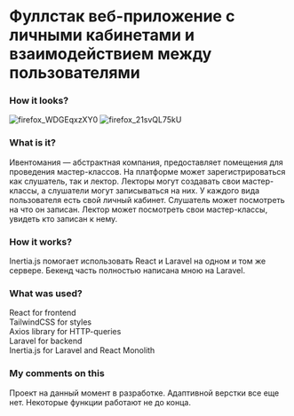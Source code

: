 # Фуллстак веб-приложение с личными кабинетами и взаимодействием между пользователями 

### How it looks?

![firefox_WDGEqxzXY0](https://github.com/Glebanka/IventoMania_React-Laravel/assets/92989466/794c4d58-4a74-441b-91ce-4831666bdc50)
![firefox_21svQL75kU](https://github.com/Glebanka/IventoMania_React-Laravel/assets/92989466/08a368b6-6fee-4865-96dc-01ec00cb9f23)


### What is it?

Ивентомания — абстрактная компания, предоставляет помещения для проведения мастер-классов. На платформе может зарегистрироваться как слушатель, так и лектор.
Лекторы могут создавать свои мастер-классы, а слушатели могут записываться на них. У каждого вида пользователя есть свой личный кабинет. Слушатель может посмотреть на что он записан. Лектор может посмотреть свои мастер-классы, увидеть кто записан к нему.

### How it works?

Inertia.js помогает использовать React и Laravel на одном и том же сервере. Бекенд часть полностью написана мною на Laravel.

### What was used?

React for frontend <br/>
TailwindCSS for styles <br/>
Axios library for HTTP-queries <br/>
Laravel for backend <br/>
Inertia.js for Laravel and React Monolith <br/>

### My comments on this

Проект на данный момент в разработке. Адаптивной верстки все еще нет. Некоторые функции работают не до конца.
